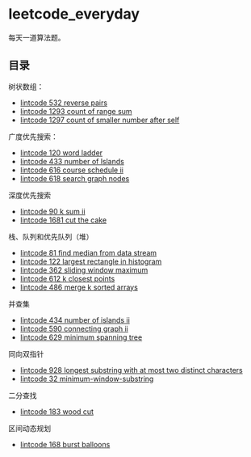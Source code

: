 # leetcode_everyday
每天一道算法题。

## 目录

树状数组：
- [lintcode 532 reverse pairs](2020-08-26/532%20reverse-pairs.md)
- [lintcode 1293 count of range sum](2020-08-27/1293%20count-of-range-sum.md)
- [lintcode 1297 count of smaller number after self](2020-08-28/1297%20count%20of%20smaller%20numbers%20after%20self.md)

广度优先搜索：
- [lintcode 120 word ladder](2020-08-29/120%20word-ladder.md)
- [lintcode 433 number of lslands](2020-08-30/433%20number%20of%20islands.md)
- [lintcode 616 course schedule ii](2020-08-31/616%20course%20schedule%20ii.md)
- [lintcode 618 search graph nodes](2020-09-01/618%20search%20graph%20nodes.md)

深度优先搜索
- [lintcode 90 k sum ii](2020-09-02/90%20k%20sum%20ii.md)
- [lintcode 1681 cut the cake](2020-09-15/1681%20cut%20the%20cake.md)

栈、队列和优先队列（堆）
- [lintcode 81 find median from data stream](2020-09-03/81%20find%20median%20from%20data%20stream.md)
- [lintcode 122 largest rectangle in histogram](2020-09-05/122%20largest%20rectangle%20in%20histogram.md)
- [lintcode 362 sliding window maximum](2020-09-09/362%20sliding%20window%20maximum.md)
- [lintcode 612 k closest points](2020-09-10/612%20k%20closest%20points.md)
- [lintcode 486 merge k sorted arrays](2020-09-12/486%20merge%20k%20sorted%20arrays.md)

并查集
- [lintcode 434 number of islands ii](2020-09-04/434%20number%20of%20islands%20ii.md)
- [lintcode 590 connecting graph ii](2020-09-06/590%20connecting%20graph%20ii.md)
- [lintcode 629 minimum spanning tree](2020-09-13/629%20minimum%20spanning%20tree.md)

同向双指针
- [lintcode 928 longest substring with at most two distinct characters](2020-09-07/928%20longest%20substring%20with%20at%20most%20two%20distinct%20characters.md)
- [lintcode 32 minimum-window-substring](2020-09-14/32%20minimum-window-substring.md)

二分查找
- [lintcode 183 wood cut](2020-09-08/183%20wood%20cut.md)

区间动态规划
- [lintcode 168 burst balloons](2020-09-11/168%20burst%20balloons.md)
